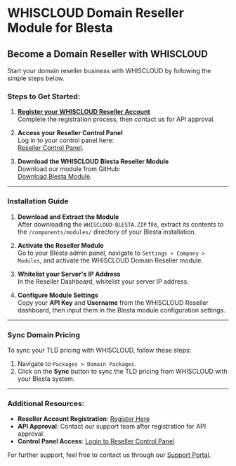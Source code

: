 # WHISCLOUD Domain Reseller Module for Blesta

## Become a Domain Reseller with WHISCLOUD

Start your domain reseller business with WHISCLOUD by following the simple steps below.

### Steps to Get Started:

1. **[Register your WHISCLOUD Reseller Account](https://whiscloud.com/domain-reseller.php)**  
   Complete the registration process, then contact us for API approval.

2. **Access your Reseller Control Panel**  
   Log in to your control panel here:  
   [Reseller Control Panel](https://whiscloud.com/index.php?m=DomainsReseller).

3. **Download the WHISCLOUD Blesta Reseller Module**  
   Download our module from GitHub:  
   [Download Blesta Module](https://github.com/whiscloud/WHISCLOUD-Reseller-Blesta/).

---

### Installation Guide

1. **Download and Extract the Module**  
   After downloading the `WHISCLOUD-BLESTA.ZIP` file, extract its contents to the `/components/modules/` directory of your Blesta installation.

2. **Activate the Reseller Module**  
   Go to your Blesta admin panel, navigate to `Settings > Company > Modules`, and activate the WHISCLOUD Domain Reseller module.

3. **Whitelist your Server's IP Address**  
   In the Reseller Dashboard, whitelist your server IP address.

4. **Configure Module Settings**  
   Copy your **API Key** and **Username** from the WHISCLOUD Reseller dashboard, then input them in the Blesta module configuration settings.

---

### Sync Domain Pricing

To sync your TLD pricing with WHISCLOUD, follow these steps:

1. Navigate to `Packages > Domain Packages`.
2. Click on the **Sync** button to sync the TLD pricing from WHISCLOUD with your Blesta system.

---

### Additional Resources:

- **Reseller Account Registration**: [Register Here](https://whiscloud.com/domain-reseller.php)
- **API Approval**: Contact our support team after registration for API approval.
- **Control Panel Access**: [Login to Reseller Control Panel](https://whiscloud.com/index.php?m=DomainsReseller)

For further support, feel free to contact us through our [Support Portal](https://whiscloud.com/support).

